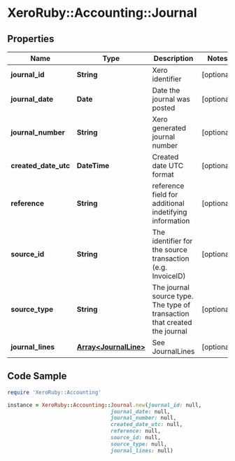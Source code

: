 # XeroRuby::Accounting::Journal

## Properties

Name | Type | Description | Notes
------------ | ------------- | ------------- | -------------
**journal_id** | **String** | Xero identifier | [optional] 
**journal_date** | **Date** | Date the journal was posted | [optional] 
**journal_number** | **String** | Xero generated journal number | [optional] 
**created_date_utc** | **DateTime** | Created date UTC format | [optional] 
**reference** | **String** | reference field for additional indetifying information | [optional] 
**source_id** | **String** | The identifier for the source transaction (e.g. InvoiceID) | [optional] 
**source_type** | **String** | The journal source type. The type of transaction that created the journal | [optional] 
**journal_lines** | [**Array&lt;JournalLine&gt;**](JournalLine.md) | See JournalLines | [optional] 

## Code Sample

```ruby
require 'XeroRuby::Accounting'

instance = XeroRuby::Accounting::Journal.new(journal_id: null,
                                 journal_date: null,
                                 journal_number: null,
                                 created_date_utc: null,
                                 reference: null,
                                 source_id: null,
                                 source_type: null,
                                 journal_lines: null)
```


